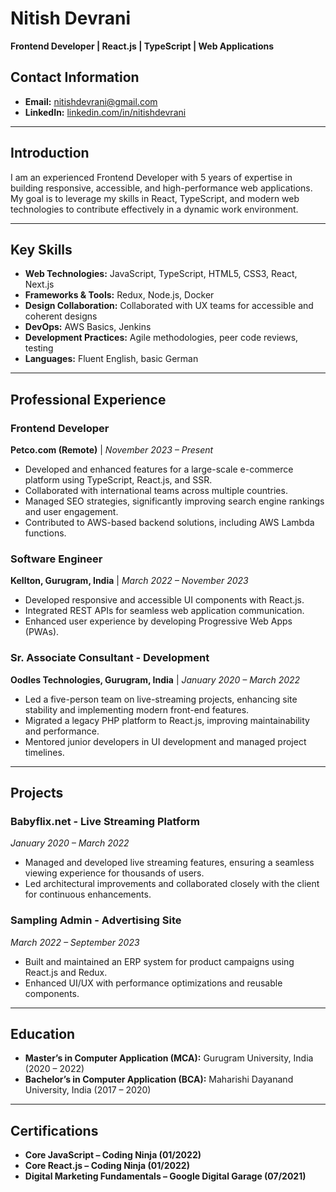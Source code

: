 # Nitish Devrani

**Frontend Developer | React.js | TypeScript | Web Applications**

## Contact Information
- **Email:** [nitishdevrani@gmail.com](mailto:nitishdevrani@gmail.com)
- **LinkedIn:** [linkedin.com/in/nitishdevrani](https://linkedin.com/in/nitishdevrani)

---

## Introduction
I am an experienced Frontend Developer with 5 years of expertise in building responsive, accessible, and high-performance web applications. My goal is to leverage my skills in React, TypeScript, and modern web technologies to contribute effectively in a dynamic work environment.

---

## Key Skills
- **Web Technologies:** JavaScript, TypeScript, HTML5, CSS3, React, Next.js
- **Frameworks & Tools:** Redux, Node.js, Docker
- **Design Collaboration:** Collaborated with UX teams for accessible and coherent designs
- **DevOps:** AWS Basics, Jenkins
- **Development Practices:** Agile methodologies, peer code reviews, testing
- **Languages:** Fluent English, basic German

---

## Professional Experience

### **Frontend Developer**  
**Petco.com (Remote)** | *November 2023 – Present*  
- Developed and enhanced features for a large-scale e-commerce platform using TypeScript, React.js, and SSR.  
- Collaborated with international teams across multiple countries.  
- Managed SEO strategies, significantly improving search engine rankings and user engagement.  
- Contributed to AWS-based backend solutions, including AWS Lambda functions.

### **Software Engineer**  
**Kellton, Gurugram, India** | *March 2022 – November 2023*  
- Developed responsive and accessible UI components with React.js.  
- Integrated REST APIs for seamless web application communication.  
- Enhanced user experience by developing Progressive Web Apps (PWAs).

### **Sr. Associate Consultant - Development**  
**Oodles Technologies, Gurugram, India** | *January 2020 – March 2022*  
- Led a five-person team on live-streaming projects, enhancing site stability and implementing modern front-end features.  
- Migrated a legacy PHP platform to React.js, improving maintainability and performance.  
- Mentored junior developers in UI development and managed project timelines.

---

## Projects

### **Babyflix.net - Live Streaming Platform**  
*January 2020 – March 2022*  
- Managed and developed live streaming features, ensuring a seamless viewing experience for thousands of users.  
- Led architectural improvements and collaborated closely with the client for continuous enhancements.

### **Sampling Admin - Advertising Site**  
*March 2022 – September 2023*  
- Built and maintained an ERP system for product campaigns using React.js and Redux.  
- Enhanced UI/UX with performance optimizations and reusable components.

---

## Education
- **Master’s in Computer Application (MCA):** Gurugram University, India (2020 – 2022)  
- **Bachelor’s in Computer Application (BCA):** Maharishi Dayanand University, India (2017 – 2020)

---

## Certifications
- **Core JavaScript – Coding Ninja (01/2022)**  
- **Core React.js – Coding Ninja (01/2022)**  
- **Digital Marketing Fundamentals – Google Digital Garage (07/2021)**
